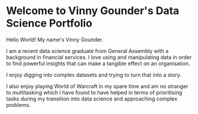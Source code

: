 # Welcome to Vinny Gounder's Data Science Portfolio

Hello World! My name's Vinny Gounder.

I am a recent data science graduate from General Assembly with a background in financial services. I love using and manipulating data in order to find powerful insights that can make a tangible effect on an organisation. 

I enjoy digging into complex datasets and trying to turn that into a story. 

I also enjoy playing World of Warcraft in my spare time and am no stranger to multitasking which I have found to have helped in terms of prioritising tasks during my transition into data science and approaching complex problems. 
